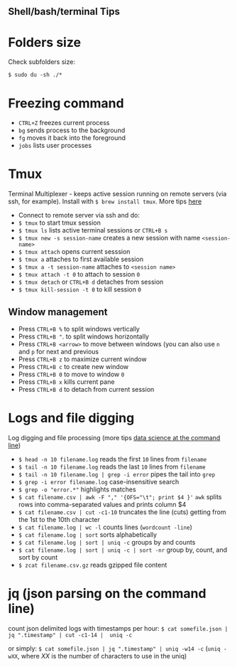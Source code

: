 Shell/bash/terminal Tips
------------------------

# Folders size

Check subfolders size:

`$ sudo du -sh ./* `

# Freezing command

- `CTRL+Z` freezes current process
- `bg` sends process to the background
- `fg` moves it back into the foreground
- `jobs` lists user processes

# Tmux

Terminal Multiplexer - keeps active session running on remote servers (via ssh, for example).
Install with `$ brew install tmux`.
More tips [here](https://danielmiessler.com/study/tmux/)

- Connect to remote server via ssh and do:
- `$ tmux` to start tmux session
- `$ tmux ls` lists active terminal sessions or `CTRL+B s`
- `$ tmux new -s session-name` creates a new session with name `<session-name>`
- `$ tmux attach` opens current sesssion
- `$ tmux a` attaches to first available session
- `$ tmux a -t session-name` attaches to `<session name>`
- `$ tmux attach -t 0` to attach to session `0`
- `$ tmux detach` or `CTRL+B d` detaches from session
- `$ tmux kill-session -t 0` to kill session `0`

## Window management

- Press `CTRL+B %` to split windows vertically
- Press `CTRL+B "`. to split windows horizontally
- Press `CTRL+B <arrow>` to move between windows (you can also use `n` and `p` for next and previous
- Press `CTRL+B z` to maximize current window
- Press `CTRL+B c` to create new window
- Press `CTRL+B 0` to move to window `0`
- Press `CTRL+B x` kills current pane
- Press `CTRL+B d` to detach from current session

# Logs and file digging

Log digging and file processing (more tips [data science at the command line](https://www.datascienceatthecommandline.com))
- `$ head -n 10 filename.log` reads the first `10` lines from `filename`
- `$ tail -n 10 filename.log` reads the last `10` lines from `filename`
- `$ tail -n 10 filename.log | grep -i error` pipes the tail into `grep`
- `$ grep -i error filename.log` case-insensitive search
- `$ grep -o "error.*"` highlights matches 
- `$ cat filename.csv | awk -F "," '{OFS="\t"; print $4 }'` `awk` splits rows into comma-separated values and prints column $4
- `$ cat filename.csv | cut -c1-10` truncates the line (cuts) getting from the 1st to the 10th character
- `$ cat filename.log | wc -l` counts lines (`wordcount -line`)
- `$ cat filename.log | sort` sorts alphabetically
- `$ cat filename.log | sort | uniq -c` groups by and counts
- `$ cat filename.log | sort | uniq -c | sort -nr` group by, count, and sort by count
- `$ zcat filename.csv.gz` reads gzipped file content


# jq (json parsing on the command line)

count json delimited logs with timestamps per hour:
`$ cat somefile.json | jq ".timestamp" | cut -c1-14 |  uniq -c`

or simply:
`$ cat somefile.json | jq ".timestamp" | uniq -w14 -c`
(`uniq -wXX`, where *XX* is the number of characters to use in the uniq)



